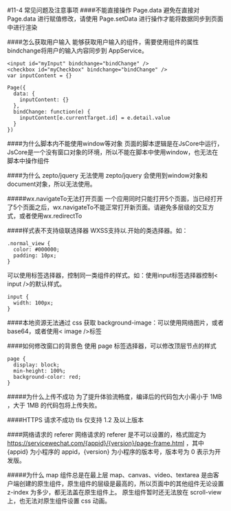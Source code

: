 #11-4 常见问题及注意事项
####不能直接操作 Page.data
避免在直接对 Page.data 进行赋值修改，请使用 Page.setData 进行操作才能将数据同步到页面中进行渲染

####怎么获取用户输入
能够获取用户输入的组件，需要使用组件的属性bindchange将用户的输入内容同步到 AppService。

```
<input id="myInput" bindchange="bindChange" />
<checkbox id="myCheckbox" bindchange="bindChange" />
var inputContent = {}

Page({
  data: {
    inputContent: {}
  },
  bindChange: function(e) {
    inputContent[e.currentTarget.id] = e.detail.value
  }
})
```
####为什么脚本内不能使用window等对象
页面的脚本逻辑是在JsCore中运行，JsCore是一个没有窗口对象的环境，所以不能在脚本中使用window，也无法在脚本中操作组件

####为什么 zepto/jquery 无法使用
zepto/jquery 会使用到window对象和document对象，所以无法使用。

#####wx.navigateTo无法打开页面
一个应用同时只能打开5个页面，当已经打开了5个页面之后，wx.navigateTo不能正常打开新页面。请避免多层级的交互方式，或者使用wx.redirectTo

####样式表不支持级联选择器
WXSS支持以.开始的类选择器。如：
```
.normal_view {
  color: #000000;
  padding: 10px;
}
```
可以使用标签选择器，控制同一类组件的样式。如：使用input标签选择器控制&lt; input /&gt;的默认样式。
```
input {
  width: 100px;
}
```
####本地资源无法通过 css 获取
background-image：可以使用网络图片，或者 base64，或者使用&lt; image /&gt;标签

####如何修改窗口的背景色
使用 page 标签选择器，可以修改顶层节点的样式
```
page {
  display: block;
  min-height: 100%;
  background-color: red;
}
```

#####为什么上传不成功
为了提升体验流畅度，编译后的代码包大小需小于 1MB ，大于 1MB 的代码包将上传失败。

####HTTPS 请求不成功
tls 仅支持 1.2 及以上版本

####网络请求的 referer
网络请求的 referer 是不可以设置的，格式固定为 https://servicewechat.com/{appid}/{version}/page-frame.html ，其中 {appid} 为小程序的 appid，{version} 为小程序的版本号，版本号为 0 表示为开发版。

#####为什么 map 组件总是在最上层
map、canvas、video、textarea 是由客户端创建的原生组件，原生组件的层级是最高的，所以页面中的其他组件无论设置 z-index 为多少，都无法盖在原生组件上。 原生组件暂时还无法放在 scroll-view 上，也无法对原生组件设置 css 动画。